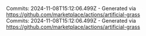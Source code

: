 Commits: 2024-11-08T15:12:06.499Z - Generated via https://github.com/marketplace/actions/artificial-grass
<br>
Commits: 2024-11-08T15:12:06.499Z - Generated via https://github.com/marketplace/actions/artificial-grass
<br>

